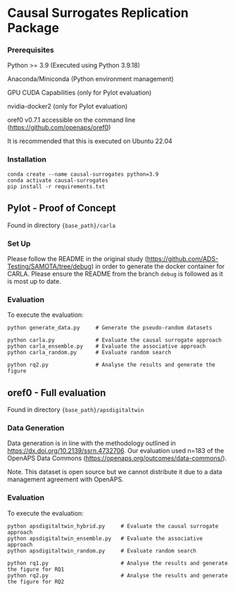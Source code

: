 # Causal Surrogates Replication Package

### Prerequisites

Python >= 3.9 (Executed using Python 3.9.18)

Anaconda/Miniconda (Python environment management)

GPU CUDA Capabilities (only for Pylot evaluation)

nvidia-docker2 (only for Pylot evaluation)

oref0 v0.7.1 accessible on the command line (https://github.com/openaps/oref0)

It is recommended that this is executed on Ubuntu 22.04

### Installation

```
conda create --name causal-surrogates python=3.9
conda activate causal-surrogates
pip install -r requirements.txt
```

## Pylot - Proof of Concept

Found in directory `{base_path}/carla`

### Set Up

Please follow the README in the original study (https://github.com/ADS-Testing/SAMOTA/tree/debug) in order to generate the docker container for CARLA. Please ensure the README from the branch `debug` is followed as it is most up to date.

### Evaluation

To execute the evaluation:
```
python generate_data.py     # Generate the pseudo-random datasets

python carla.py             # Evaluate the causal surrogate approach
python carla_ensemble.py    # Evaluate the associative approach
python carla_random.py      # Evaluate random search

python rq2.py               # Analyse the results and generate the figure
```

## oref0 - Full evaluation

Found in directory `{base_path}/apsdigitaltwin`

### Data Generation

Data generation is in line with the methodology outlined in https://dx.doi.org/10.2139/ssrn.4732706. Our evaluation used n=183 of the OpenAPS Data Commons (https://openaps.org/outcomes/data-commons/).

Note. This dataset is open source but we cannot distribute it due to a data management agreement with OpenAPS.

### Evaluation

To execute the evaluation:
```
python apsdigitaltwin_hybrid.py     # Evaluate the causal surrogate approach
python apsdigitaltwin_ensemble.py   # Evaluate the associative approach
python apsdigitaltwin_random.py     # Evaluate random search

python rq1.py                       # Analyse the results and generate the figure for RQ1
python rq2.py                       # Analyse the results and generate the figure for RQ2
```